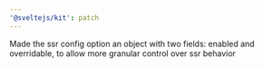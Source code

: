 ```yaml
---
'@sveltejs/kit': patch
---
```


Made the ssr config option an object with two fields: enabled and overridable, to allow more granular control over ssr behavior
